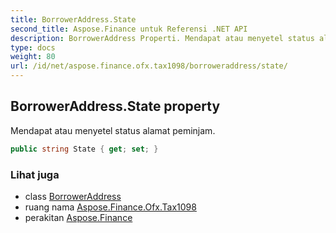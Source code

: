 ```yaml
---
title: BorrowerAddress.State
second_title: Aspose.Finance untuk Referensi .NET API
description: BorrowerAddress Properti. Mendapat atau menyetel status alamat peminjam.
type: docs
weight: 80
url: /id/net/aspose.finance.ofx.tax1098/borroweraddress/state/
---
```

## BorrowerAddress.State property

Mendapat atau menyetel status alamat peminjam.

```csharp
public string State { get; set; }
```

### Lihat juga

* class [BorrowerAddress](../)
* ruang nama [Aspose.Finance.Ofx.Tax1098](../../borroweraddress/)
* perakitan [Aspose.Finance](../../../)


